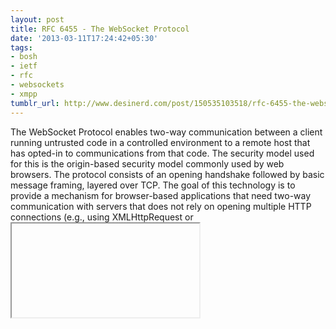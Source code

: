 ```yaml
---
layout: post
title: RFC 6455 - The WebSocket Protocol
date: '2013-03-11T17:24:42+05:30'
tags:
- bosh
- ietf
- rfc
- websockets
- xmpp
tumblr_url: http://www.desinerd.com/post/150535103518/rfc-6455-the-websocket-protocol
---
```


 The WebSocket Protocol enables two-way communication between a client
   running untrusted code in a controlled environment to a remote host
   that has opted-in to communications from that code.  The security
   model used for this is the origin-based security model commonly used
   by web browsers.  The protocol consists of an opening handshake
   followed by basic message framing, layered over TCP.  The goal of
   this technology is to provide a mechanism for browser-based
   applications that need two-way communication with servers that does
   not rely on opening multiple HTTP connections (e.g., using
   XMLHttpRequest or <iframe>s and long polling).
RFC 6455 - The WebSocket Protocol.
Very interesting RFC, say in comparison to BOSH. Should be a fun read for most engineers.
